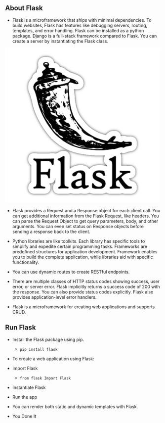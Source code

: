## About Flask

- Flask is a microframework that ships with minimal dependencies. To build websites, Flask has features like debugging servers, routing, templates, and error handling. Flask can be installed as a python package. Django is a full-stack framework compared to Flask. You can create a server by instantiating the Flask class.

![FLask Logo One Numan](Docs/images/flask_logo.png)


- Flask provides a Request and a Response object for each client call. You can get additional information from the Flask Request, like headers. You can parse the Request Object to get query parameters, body, and other arguments. You can even set status on Response objects before sending a response back to the client.

- Python libraries are like toolkits. Each library has specific tools to simplify and expedite certain programming tasks. Frameworks are predefined structures for application development. Framework enables you to build the complete application, while libraries aid with specific functionality.

- You can use dynamic routes to create RESTful endpoints.

- There are multiple classes of HTTP status codes showing success, user error, or server error. Flask implicitly returns a success code of 200 with the response. You can also provide status codes explicitly. Flask also provides application-level error handlers.

- Flask is a microframework for creating web applications and supports CRUD.



## Run Flask

- Install the Flask package using pip.
  - `pip install flask`  

- To create a web application using Flask:

- Import Flask
   - `from flask Import Flask`

- Instantiate Flask 
  
- Run the app

- You can render both static and dynamic templates with Flask.
- You Done It
